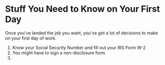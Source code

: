 # Stuff You Need to Know on Your First Day

Once you've landed the job you want, you've got a lot of decisions to make on your first day of work. 

1. Know your Social Security Number and fill out your IRS Form W-2
2. You might have to sign a non-disclosure form.
3. 